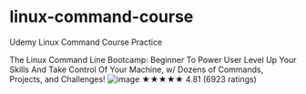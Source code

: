 # linux-command-course
Udemy Linux Command Course Practice


The Linux Command Line Bootcamp: Beginner To Power User
Level Up Your Skills And Take Control Of Your Machine, w/ Dozens of Commands, Projects, and Challenges!
![image](https://github.com/CholongPak/linux-command-course/assets/113140296/871dfca0-b45e-4bdb-ae3e-a956b93b8690)
★★★★★ 4.81 (6923 ratings)
